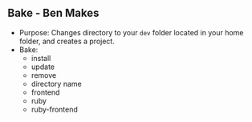 ## Bake - Ben Makes

- Purpose: Changes directory to your `dev` folder located in your home folder, and creates a project.
- Bake:
  - install
  - update
  - remove
  - directory name
  - frontend
  - ruby
  - ruby-frontend
